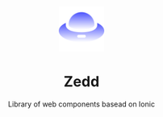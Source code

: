 <p align="center">
  <a href="#">
    <img alt="Zedd" src="https://raw.githubusercontent.com/nathan3boss/zedd/9b7c211d1a67d3b30cea3cdf2f87484d41d6ef61/.github/assets/zeed.svg" width="90" />
  </a>
</p>

<h1 align="center">
  Zedd
</h1>

<p align="center">Library of web components basead on Ionic</p>
